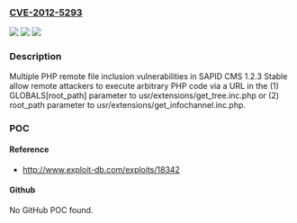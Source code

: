### [CVE-2012-5293](https://cve.mitre.org/cgi-bin/cvename.cgi?name=CVE-2012-5293)
![](https://img.shields.io/static/v1?label=Product&message=n%2Fa&color=blue)
![](https://img.shields.io/static/v1?label=Version&message=n%2Fa&color=blue)
![](https://img.shields.io/static/v1?label=Vulnerability&message=n%2Fa&color=brighgreen)

### Description

Multiple PHP remote file inclusion vulnerabilities in SAPID CMS 1.2.3 Stable allow remote attackers to execute arbitrary PHP code via a URL in the (1) GLOBALS[root_path] parameter to usr/extensions/get_tree.inc.php or (2) root_path parameter to usr/extensions/get_infochannel.inc.php.

### POC

#### Reference
- http://www.exploit-db.com/exploits/18342

#### Github
No GitHub POC found.

